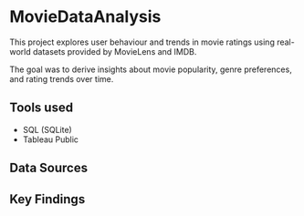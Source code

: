 # MovieDataAnalysis
This project explores user behaviour and trends in movie ratings using real-world datasets provided by MovieLens and IMDB.

The goal was to derive insights about movie popularity, genre preferences, and rating trends over time.

## Tools used
- SQL (SQLite)
- Tableau Public

## Data Sources

## Key Findings

